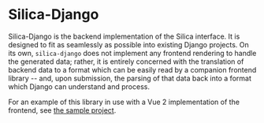 # Silica-Django
Silica-Django is the backend implementation of the Silica interface. It is designed to fit as seamlessly as possible into
existing Django projects. On its own, `silica-django` does not implement any frontend rendering to handle the generated data;
rather, it is entirely concerned with the translation of backend data to a format which can be easily read by a companion
frontend library -- and, upon submission, the parsing of that data back into a format which Django can understand and process.

For an example of this library in use with a Vue 2 implementation of the frontend, see [the sample project](/django/sample-app).

